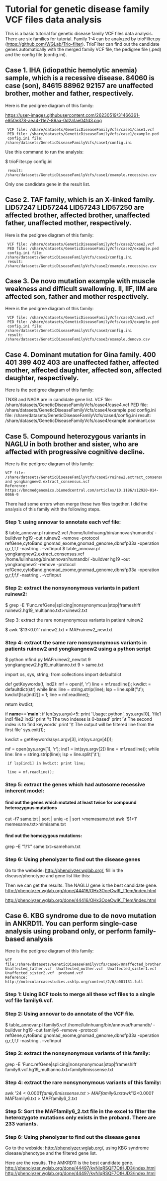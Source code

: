 
# Tutorial for genetic disease family VCF files data analysis

This is a basic tutorial for genetic disease family VCF files data analysis. There are six families for tutorial. Family 1-4 can be analyzed by trioFilter.py (https://github.com/WGLab/Trio-filter). TrioFilter can find out the candidate genes automatically with the merged family VCF file, the pedigree file (.ped) and the config file (config.ini).

## Case 1. IHA (idiopathic hemolytic anemia) sample, which is a recessive disease. 84060 is case (son), 84615   88962   92157 are unaffected brother, mother and father, respectively.
Here is the pedigree diagram of this family:

https://user-images.githubusercontent.com/26230519/31466361-e950e378-aea4-11e7-89aa-0d2a1ae041d3.png
 
     VCF file: /share/datasets/GeneticDiseaseFamilyVcfs/case1/case1.vcf
     PED file: /share/datasets/GeneticDiseaseFamilyVcfs/case1/example.ped
     config.ini file: /share/datasets/GeneticDiseaseFamilyVcfs/case1/config.ini

Use this command to run the analysis:

$ trioFilter.py config.ini

     result: /share/datasets/GeneticDiseaseFamilyVcfs/case1/example.recessive.csv
     
Only one candidate gene in the result list.

## Case 2. TAF family, which is an X-linked family. LID57247 LID57244 LID57243 LID57250 are affected brother, affected brother, unaffected father, unaffected mother, respectively.

Here is the pedigree diagram of this family:
 

     VCF file: /share/datasets/GeneticDiseaseFamilyVcfs/case2/case2.vcf
     PED file: /share/datasets/GeneticDiseaseFamilyVcfs/case2/example.ped
     config.ini file: /share/datasets/GeneticDiseaseFamilyVcfs/case2/config.ini
     result: /share/datasets/GeneticDiseaseFamilyVcfs/case2/example.recessive.csv

## Case 3. De novo mutation example with muscle weakness and difficult swallowing. ll, llF, llM are affected son, father and mother respectively.
Here is the pedigree diagram of this family:
 

     VCF file: /share/datasets/GeneticDiseaseFamilyVcfs/case3/case3.vcf
     PED file: /share/datasets/GeneticDiseaseFamilyVcfs/case3/example.ped
     config.ini file: /share/datasets/GeneticDiseaseFamilyVcfs/case3/config.ini
     result: /share/datasets/GeneticDiseaseFamilyVcfs/case3/example.denovo.csv

## Case 4. Dominant mutation for Gina family. 400 401 399 402 403 are unaffected father, affected mother, affected daughter, affected son, affected daughter, respectively.
Here is the pedigree diagram of this family:
 


TNXB and NAGA are in candidate gene list.
          VCF file: /share/datasets/GeneticDiseaseFamilyVcfs/case4/case4.vcf
          PED file: /share/datasets/GeneticDiseaseFamilyVcfs/case4/example.ped
          config.ini file: /share/datasets/GeneticDiseaseFamilyVcfs/case4/config.ini
          result: /share/datasets/GeneticDiseaseFamilyVcfs/case4/example.dominant.csv

## Case 5. Compound heterozygous variants in NAGLU in both brother and sister, who are affected with progressive cognitive decline.
Here is the pedigree diagram of this family:
 


    VCF file: /share/datasets/GeneticDiseaseFamilyVcfs/case5/ruinew2.extract_consensus.vcf and yongkangnew2.extract_consensus.vcf
    Reference: https://bmcmedgenomics.biomedcentral.com/articles/10.1186/s12920-014-0066-9
   
   There had some errors when merge these two files together. I did the analysis of this family with the following steps.
   
### Step 1: using annovar to annotate each vcf file:

$ table_annovar.pl ruinew2.vcf /home/lulinhuang/bin/annovar/humandb/ -buildver hg19 -out ruinew2 -remove -protocol refGene,cytoBand,gnomad_exome,gnomad_genome,dbnsfp33a -operation g,r,f,f,f -nastring . –vcfinput
$ table_annovar.pl yongkangnew2.extract_consensus.vcf /home/lulinhuang/bin/annovar/humandb/ -buildver hg19 -out yongkangnew2 -remove -protocol refGene,cytoBand,gnomad_exome,gnomad_genome,dbnsfp33a -operation g,r,f,f,f -nastring . -vcfinput

### Step 2: extract the nonsynonymous variants in patient ruinew2:

$ grep -E 'Func.refGene|splicing|nonsynonymous|stop|frameshift' ruinew2.hg19_multianno.txt>ruinew2.txt 

Step 3: extract the rare nonsynonymous variants in patient ruinew2

$ awk '$13<0.01' ruinew2.txt > MAFruinew2_new.txt

### Step 4: extract the same rare nonsynonymous variants in patients ruinew2 and yongkangnew2 using a python script

$ python mfind.py MAFruinew2_new.txt 9 yongkangnew2.hg19_multianno.txt 9 > same.txt

import os, sys, string;
from collections import defaultdict

def getKeywords(f, ind2):
   mf = open(f, 'r')
   line = mf.readline();
   kwdict = defaultdict(str)
   while line:
      line = string.strip(line);
      lsp = line.split('\t');
      kwdict[lsp[ind2]] = 1;
      line = mf.readline();

   return kwdict;

if __name__=='__main__':
  if len(sys.argv)<5:
     print 'Usage: python', sys.argv[0], 'file1 ind1 file2 ind2'
     print '\t The two indexes is 0-based'
     print '\t The second index is to find keywords'
     print '\t The output will be filtered line from the first file'
     sys.exit(1);

  kwdict = getKeywords(sys.argv[3], int(sys.argv[4]));

  mf = open(sys.argv[1], 'r'); ind1 = int(sys.argv[2])
  line = mf.readline();
  while line:
     line = string.strip(line);
     lsp = line.split('\t');

     if lsp[ind1] in kwdict: print line;

     line = mf.readline();

### Step 5: extract the genes which had autosome recessive inherent model:
#### find out the genes which mutated at least twice for compound heterozygous mutations
cut -f7 same.txt | sort | uniq -c | sort >memesame.txt
awk '$1>1' memesame.txt>mimisame.txt
#### find out the homozygous mutations:
grep –E “1/1:” same.txt>samehom.txt

### Step 6: Using phenolyzer to find out the disease genes
Go to the webside: http://phenolyzer.wglab.org/, fill in the disease/phenotype and gene list like this:	
 
Then we can get the results. The NAGLU gene is the best candidate gene.
http://phenolyzer.wglab.org/done/44416/OHx3OoeCwlK_T1em/index.html
 
http://phenolyzer.wglab.org/done/44416/OHx3OoeCwlK_T1em/index.html
 


## Case 6. KBG syndrome due to de novo mutation in ANKRD11. You can perform single-case analysis using proband only, or perform family-based analysis
Here is the pedigree diagram of this family:
 
    VCF file:/share/datasets/GeneticDiseaseFamilyVcfs/case6/Unaffected_brother.vcf  Unaffected_father.vcf  Unaffected_mother.vcf  Unaffected_sister1.vcf  Unaffected_sister2.vcf  proband.vcf
    Reference: http://molecularcasestudies.cshlp.org/content/2/6/a001131.full

### Step 1: Using BCF tools to merge all these vcf files to a single vcf file family6.vcf.
### Step 2: Using annovar to do annotate of the VCF file.
$ table_annovar.pl family6.vcf /home/lulinhuang/bin/annovar/humandb/ -buildver hg19 -out family6 -remove -protocol refGene,cytoBand,gnomad_exome,gnomad_genome,dbnsfp33a -operation g,r,f,f,f -nastring . –vcfinput
### Step 3: extract the nonsynonymous variants of this family:
grep -E 'Func.refGene|splicing|nonsynonymous|stop|frameshift' family6.vcf.hg19_multianno.txt>family6misssense.txt
### Step 4: extract the rare nonsynonymous variants of this family:
awk '$24<0.0001' family6misssense.txt > MAFfamily6.txt
awk '$12<0.0001' MAFfamily6.txt > MAFfamily6_2.txt
### Step 5: Sort the MAFfamily6_2.txt file in the excel to filter the heterozygote mutations only exists in the proband. There are 233 variants.
### Step 6: Using phenolyzer to find out the disease genes

Go to the webside: http://phenolyzer.wglab.org/, using KBG syndrome disease/phenotype and the filtered gene list.

 Here are the results. The AMKRD11 is the best candidate gene.
http://phenolyzer.wglab.org/done/44497/kvNlqRSQF7OtHJD3/index.html
http://phenolyzer.wglab.org/done/44497/kvNlqRSQF7OtHJD3/index.html
 

 

